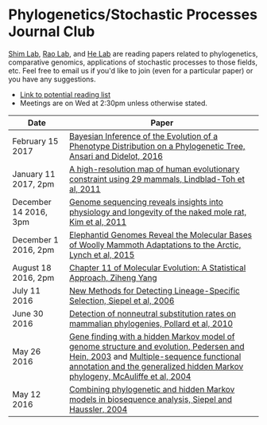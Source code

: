 # Phylogenetics/Stochastic Processes Journal Club

[Shim Lab](http://heejungshim.org), [Rao Lab](http://www.stat.purdue.edu/~varao/), and [He Lab](http://xinhelab.org/) are reading papers related to phylogenetics, comparative genomics, applications of stochastic processes to those fields, etc. Feel free to email us if you'd like to join (even for a particular paper) or you have any suggestions.

* [Link to potential reading list](https://docs.google.com/document/d/1whiJnESn0UGmLAcO762KCNRg6JJXb2a5CqTBrDzeHqQ/edit)
* Meetings are on Wed at 2:30pm unless otherwise stated.


| Date        | Paper  |
| ------------|-----------------------|
|February 15 2017 | [Bayesian Inference of the Evolution of a Phenotype Distribution on a Phylogenetic Tree, Ansari and Didelot, 2016](http://www.genetics.org/content/early/2016/07/11/genetics.116.190496) |
|January 11 2017, 2pm | [A high-resolution map of human evolutionary constraint using 29 mammals, Lindblad-Toh et al, 2011](http://www.nature.com/nature/journal/v478/n7370/full/nature10530.html) |
|December 14 2016, 3pm | [Genome sequencing reveals insights into physiology and longevity of the naked mole rat, Kim et al, 2011](http://www.nature.com.ezproxy.lib.purdue.edu/nature/journal/v479/n7372/full/nature10533.html) |
|December 1 2016, 2pm | [Elephantid Genomes Reveal the Molecular Bases of Woolly Mammoth Adaptations to the Arctic, Lynch et al, 2015](http://www.cell.com/cell-reports/abstract/S2211-1247%2815%2900639-7?_returnURL=http%3A%2F%2Flinkinghub.elsevier.com%2Fretrieve%2Fpii%2FS2211124715006397%3Fshowall%3Dtrue&cc=y=) |
|August 18 2016, 2pm | [Chapter 11 of Molecular Evolution: A Statistical Approach, Ziheng Yang](https://global.oup.com/academic/product/molecular-evolution-9780199602612?cc=us&lang=en&) |
|July 11 2016  | [New Methods for Detecting Lineage-Specific Selection, Siepel et al, 2006](http://compgen.cshl.edu/~acs/dless.pdf) |
|June 30 2016  | [Detection of nonneutral substitution rates on mammalian phylogenies, Pollard et al, 2010](http://genome.cshlp.org/content/20/1/110.long) |
|May 26 2016  | [Gene finding with a hidden Markov model of genome structure and evolution, Pedersen and Hein, 2003](http://www.ncbi.nlm.nih.gov/pubmed/12538242) and [Multiple-sequence functional annotation and the generalized hidden Markov phylogeny, McAuliffe et al, 2004](http://www.ncbi.nlm.nih.gov/pubmed/14988105)  |
|May 12 2016  | [Combining phylogenetic and hidden Markov models in biosequence analysis, Siepel and Haussler, 2004](http://www.ncbi.nlm.nih.gov/pubmed/15285899) |

